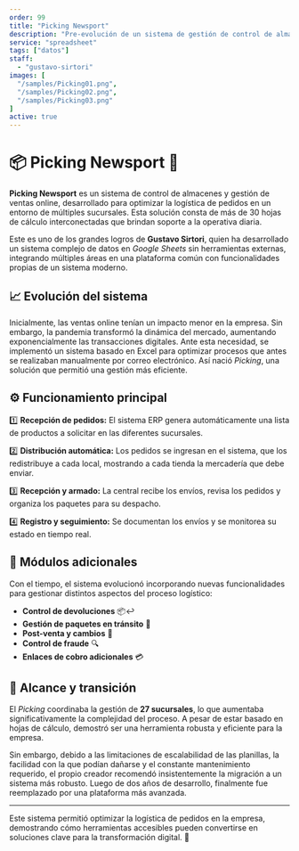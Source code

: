 ```yaml
---
order: 99
title: "Picking Newsport"
description: "Pre-evolución de un sistema de gestión de control de almacenes y seguimiento de ventas online. Desde que ingresa el pedido, se solicita la mercadería a los diferentes locales, se recibe y luego se despacha."
service: "spreadsheet"
tags: ["datos"]
staff:
  - "gustavo-sirtori"
images: [
  "/samples/Picking01.png",
  "/samples/Picking02.png",
  "/samples/Picking03.png"
]
active: true
---
```


# 📦 Picking Newsport 🚛

**Picking Newsport** es un sistema de control de almacenes y gestión de ventas online, desarrollado para optimizar la logística de pedidos en un entorno de múltiples sucursales. Esta solución consta de más de 30 hojas de cálculo interconectadas que brindan soporte a la operativa diaria.

Este es uno de los grandes logros de **Gustavo Sirtori**, quien ha desarrollado un sistema complejo de datos en *Google Sheets* sin herramientas externas, integrando múltiples áreas en una plataforma común con funcionalidades propias de un sistema moderno.

## 📈 **Evolución del sistema**

Inicialmente, las ventas online tenían un impacto menor en la empresa. Sin embargo, la pandemia transformó la dinámica del mercado, aumentando exponencialmente las transacciones digitales. Ante esta necesidad, se implementó un sistema basado en Excel para optimizar procesos que antes se realizaban manualmente por correo electrónico. Así nació *Picking*, una solución que permitió una gestión más eficiente.

## ⚙️ **Funcionamiento principal**

1️⃣ **Recepción de pedidos:** El sistema ERP genera automáticamente una lista de productos a solicitar en las diferentes sucursales.

2️⃣ **Distribución automática:** Los pedidos se ingresan en el sistema, que los redistribuye a cada local, mostrando a cada tienda la mercadería que debe enviar.

3️⃣ **Recepción y armado:** La central recibe los envíos, revisa los pedidos y organiza los paquetes para su despacho.

4️⃣ **Registro y seguimiento:** Se documentan los envíos y se monitorea su estado en tiempo real.

## 🔄 **Módulos adicionales**

Con el tiempo, el sistema evolucionó incorporando nuevas funcionalidades para gestionar distintos aspectos del proceso logístico:

- **Control de devoluciones** 📦↩️  
- **Gestión de paquetes en tránsito** 🚚  
- **Post-venta y cambios** 🔄  
- **Control de fraude** 🔍  
- **Enlaces de cobro adicionales** 💳  

## 🏢 **Alcance y transición**

El *Picking* coordinaba la gestión de **27 sucursales**, lo que aumentaba significativamente la complejidad del proceso. A pesar de estar basado en hojas de cálculo, demostró ser una herramienta robusta y eficiente para la empresa.

Sin embargo, debido a las limitaciones de escalabilidad de las planillas, la facilidad con la que podían dañarse y el constante mantenimiento requerido, el propio creador recomendó insistentemente la migración a un sistema más robusto. Luego de dos años de desarrollo, finalmente fue reemplazado por una plataforma más avanzada.

---

Este sistema permitió optimizar la logística de pedidos en la empresa, demostrando cómo herramientas accesibles pueden convertirse en soluciones clave para la transformación digital. 🚀
